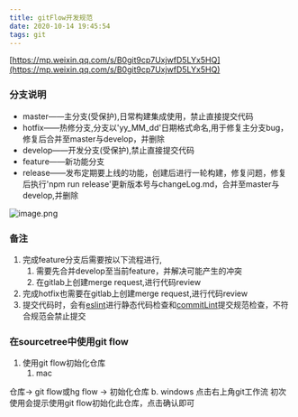 ```yaml
---
title: gitFlow开发规范
date: 2020-10-14 19:45:54
tags: git
---
```


[https://mp.weixin.qq.com/s/B0git9cp7UxjwfD5LYx5HQ](https://mp.weixin.qq.com/s/B0git9cp7UxjwfD5LYx5HQ)


### 分支说明

- master——主分支(受保护),日常构建集成使用，禁止直接提交代码
- hotfix——热修分支,分支以'yy_MM_dd'日期格式命名,用于修复主分支bug，修复后合并至master与develop，并删除
- develop——开发分支(受保护),禁止直接提交代码
- feature——新功能分支
- release——发布定期要上线的功能，创建后进行一轮构建，修复问题，修复后执行'npm run release'更新版本号与changeLog.md，合并至master与develop,并删除





![image.png](https://cdn.nlark.com/yuque/0/2020/png/421125/1590147659018-127d1630-3229-491a-a498-37f043105f17.png#align=left&display=inline&height=380&margin=%5Bobject%20Object%5D&name=image.png&originHeight=380&originWidth=614&size=43457&status=done&style=none&width=614)


### 备注

1. 完成feature分支后需要按以下流程进行,
   1. 需要先合并develop至当前feature，并解决可能产生的冲突
   1. 在gitlab上创建merge request,进行代码review
2. 完成hotfix也需要在gitlab上创建merge request,进行代码review
2. 提交代码时，会有[eslint](https://hzecool.yuque.com/rmobir/va1385/nk2ayu)进行静态代码检查和[commitLint](https://hzecool.yuque.com/rmobir/va1385/dpn9i5)提交规范检查，不符合规范会禁止提交





### 在sourcetree中使用git flow

1. 使用git flow初始化仓库
   1. mac

仓库-> git flow或hg flow -> 初始化仓库
b. windows
点击右上角git工作流 初次使用会提示使用git flow初始化此仓库，点击确认即可

